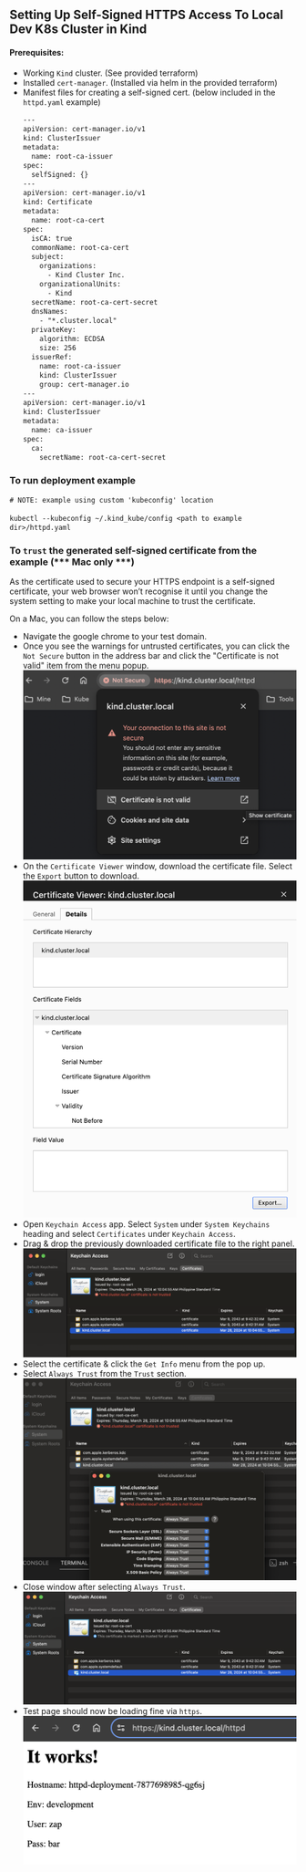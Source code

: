 ## Setting Up Self-Signed HTTPS Access To Local Dev K8s Cluster in Kind

#### Prerequisites:
- Working `Kind` cluster. (See provided terraform)
- Installed `cert-manager`. (Installed via helm in the provided terraform)
- Manifest files for creating a self-signed cert. (below included in the `httpd.yaml` example)
  ```
  ---
  apiVersion: cert-manager.io/v1
  kind: ClusterIssuer
  metadata:
    name: root-ca-issuer
  spec:
    selfSigned: {}
  ---
  apiVersion: cert-manager.io/v1
  kind: Certificate
  metadata:
    name: root-ca-cert
  spec:
    isCA: true
    commonName: root-ca-cert
    subject:
      organizations:
        - Kind Cluster Inc.
      organizationalUnits:
        - Kind
    secretName: root-ca-cert-secret
    dnsNames:
      - "*.cluster.local"
    privateKey:
      algorithm: ECDSA
      size: 256
    issuerRef:
      name: root-ca-issuer
      kind: ClusterIssuer
      group: cert-manager.io
  ---
  apiVersion: cert-manager.io/v1
  kind: ClusterIssuer
  metadata:
    name: ca-issuer
  spec:
    ca:
      secretName: root-ca-cert-secret
  ```

### To run deployment example
```
# NOTE: example using custom 'kubeconfig' location

kubectl --kubeconfig ~/.kind_kube/config <path to example dir>/httpd.yaml
```

### To `trust` the generated self-signed certificate from the example (*** Mac only ***)
As the certificate used to secure your HTTPS endpoint is a self-signed certificate, your web browser won’t recognise it until you change the system setting to make your local machine to trust the certificate.

On a Mac, you can follow the steps below:

- Navigate the google chrome to your test domain.
- Once you see the warnings for untrusted certificates, you can click the `Not Secure` button in the address bar and click the "Certificate is not valid" item from the menu popup.
![Not Secure](selfsigned-cert.png)
- On the `Certificate Viewer` window, download the certificate file. Select the `Export` button to download. ![Export](certificate-viewer.png)
- Open `Keychain Access` app.
Select `System` under `System Keychains` heading and select `Certificates` under `Keychain Access`.
- Drag & drop the previously downloaded certificate file to the right panel.  ![Keychain Access](keychain-access.png)
- Select the certificate & click the `Get Info` menu from the pop up. 
- Select `Always Trust` from the `Trust` section. ![Always Trust](trust-cert.png)
- Close window after selecting `Always Trust`. ![Always Trust](trusted-cert.png)
- Test page should now be loading fine via `https`. ![Secured Page](secured-page.png)

